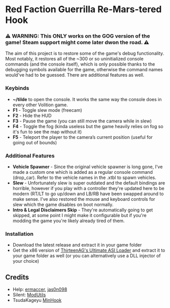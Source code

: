 # Red Faction Guerrilla Re-Mars-tered Hook
### **⚠️ WARNING: This ONLY works on the GOG version of the game! Steam support might come later dwon the road. ⚠️**

The aim of this project is to restore some of the game's debug functionality. Most notably, it restores all of the ~300 or so uninitialized console commands (and the console itself), which is only possible thanks to the debugging symbols available for the game, otherwise the command names would've had to be guessed. There are additional features as well.

### Keybinds
- **~/tilde** to open the console. It works the same way the console does in every other Volition game.
- **F1** - Toggle slew mode (freecam)
- **F2** - Hide the HUD
- **F3** - Pause the game (you can still move the camera while in slew)
- **F4** - Toggle the fog (kinda useless but the game heavily relies on fog so it's fun to see the map without it)
- **F5** - Teleport the player to the camera’s current position (useful for going out of bounds)

### Additional Features
- **Vehicle Spawner** - Since the original vehicle spawner is long gone, I've made a custom one which is added as a regular console command (drop_car). Refer to the vehicle names in the .xtbl to spawn vehicles.
- **Slew** - Unfortunately slew is super outdated and the default bindings are horrible, however if you play with a controller they're updated here to be modern (RT/LT to go up/down and LB/RB have been swapped around to make sense. I've also restored the mouse and keyboard controls for slew which the game disables on boot normally.
- **Intro & Legal Disclaimers Skip** - They're automatically going to get skipped, at some point I might make it configurable but if you're modding the game you're likely already tired of them.

### Installation
 - Download the latest release and extract it in your game folder
 - Get the x86 version of [ThirteenAG's Ultimate ASI Loader](https://github.com/ThirteenAG/Ultimate-ASI-Loader) and extract it to your game folder as well (or you can alternatively use a DLL injector of your choice)

## Credits

- Help: [ermaccer](https://github.com/ermaccer), [jas0n098](https://github.com/jas0n098)
- Silent: [ModUtils](https://github.com/CookiePLMonster/ModUtils)
- TsudaKageyu [MinHook](https://github.com/TsudaKageyu/minhook)
